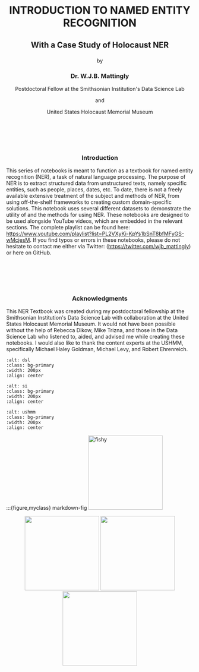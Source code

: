# <p align="center">INTRODUCTION TO NAMED ENTITY RECOGNITION</p>
## <p align="center">With a Case Study of Holocaust NER</p>
<p align="center">by</p>

### <p align="center">Dr. W.J.B. Mattingly</p>
<p align="center">Postdoctoral Fellow at the Smithsonian Institution's Data Science Lab</p>
<p align="center">and</p>
<p align="center">United States Holocaust Memorial Museum</p>


<br><br><br><br>
### <p align="center">Introduction</p>
This series of notebooks is meant to function as a textbook for named entity recognition (NER), a task of natural language processing. The purpose of NER is to extract structured data from unstructured texts, namely specific entities, such as people, places, dates, etc. To date, there is not a freely available extensive treatment of the subject and methods of NER, from using off-the-shelf frameworks to creating custom domain-specific solutions. This notebook uses several different datasets to demonstrate the utility of and the methods for using NER. These notebooks are designed to be used alongside YouTube videos, which are embedded in the relevant sections. The complete playlist can be found here: https://www.youtube.com/playlist?list=PL2VXyKi-KpYs1bSnT8bfMFyGS-wMcjesM. If you find typos or errors in these notebooks, please do not hesitate to contact me either via Twitter: (https://twitter.com/wjb_mattingly) or here on GitHub.

<br><br><br><br>
### <p align="center">Acknowledgments</p>
This NER Textbook was created during my postdoctoral fellowship at the Smithsonian Institution's Data Science Lab with collaboration at the United States Holocaust Memorial Museum. It would not have been possible without the help of Rebecca Dikow, Mike Trizna, and those in the Data Science Lab who listened to, aided, and advised me while creating these notebooks. I would also like to thank the content experts at the USHMM, specifically Michael Haley Goldman, Michael Levy, and Robert Ehrenreich.

  
```{image} ./images/data_science_lab_logo.png
:alt: dsl
:class: bg-primary
:width: 200px
:align: center
```
```{image} ./images/si_logo.jpg
:alt: si
:class: bg-primary
:width: 200px
:align: center
```
  ```{image} ./images/ushmm_logo.jpg
:alt: ushmm
:class: bg-primary
:width: 200px
:align: center
```
:::{figure,myclass} markdown-fig
<img src="./images/data_science_lab_logo.png" alt="fishy" class="bg-primary mb-1" width="200px">

<p align="center">
<img src="./images/data_science_lab_logo.png" width="200"/>
<img src="./images/si_logo.jpg" width="200"/>
<img src="./images/ushmm_logo.jpg" width="200"/>
</p>
